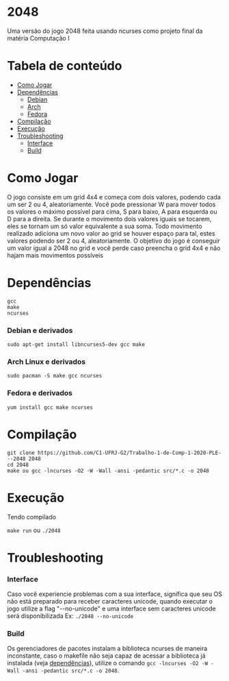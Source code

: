 # 2048
Uma versão do jogo 2048 feita usando ncurses como projeto final da matéria Computação I

# Tabela de conteúdo

- [Como Jogar](#como-jogar)
- [Dependências](#dependências)
  - [Debian](#debian-e-derivados)
  - [Arch](#arch-linux-e-derivados)
  - [Fedora](#fedora-e-derivados)
- [Compilação](#compilação)
- [Execução](#execução)
- [Troubleshooting](#troubleshooting)
  - [Interface](#interface)
  - [Build](#build)

# Como Jogar

O jogo consiste em um grid 4x4 e começa com dois valores, podendo cada um ser 2 ou 4, aleatoriamente. Você pode pressionar W para mover todos os valores o máximo possível para cima, S para baixo, A para esquerda ou D para a direita. Se durante o movimento dois valores iguais se tocarem, eles se tornam um só valor equivalente a sua soma. Todo movimento realizado adiciona um novo valor ao grid se houver espaço para tal, estes valores podendo ser 2 ou 4, aleatoriamente. O objetivo do jogo é conseguir um valor igual a 2048 no grid e você perde caso preencha o grid 4x4 e não hajam mais movimentos possíveis

# Dependências
```
gcc
make
ncurses
```
### Debian e derivados

`sudo apt-get install libncurses5-dev gcc make`

### Arch Linux e derivados
`sudo pacman -S make gcc ncurses`

### Fedora e derivados
 `yum install gcc make ncurses`

# Compilação
```
git clone https://github.com/C1-UFRJ-G2/Trabalho-1-de-Comp-1-2020-PLE---2048 2048
cd 2048
make ou gcc -lncurses -O2 -W -Wall -ansi -pedantic src/*.c -o 2048
```

# Execução
Tendo compilado

`make run` ou `./2048`

# Troubleshooting

### Interface

Caso você experiencie problemas com a sua interface, significa que seu OS não está preparado para receber caracteres unicode, quando executar o jogo utilize a flag "--no-unicode" e uma interface sem caracteres unicode será disponibilizada Ex: `./2048 --no-unicode`

### Build

Os gerenciadores de pacotes instalam a biblioteca ncurses de maneira inconstante, caso o makefile não seja capaz de acessar a biblioteca já instalada (veja [dependências](#dependências)), utilize o comando `gcc -lncurses -O2 -W -Wall -ansi -pedantic src/*.c -o 2048`.
